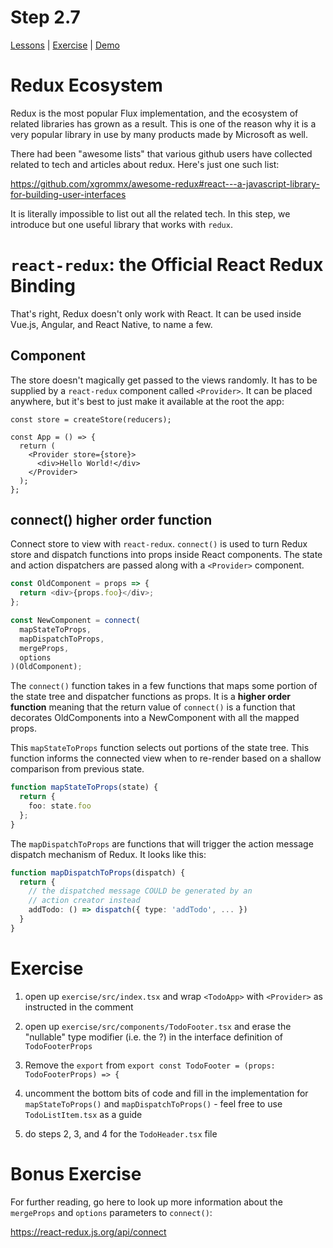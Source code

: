 # Step 2.7

[Lessons](../) | [Exercise](./exercise/) | [Demo](./demo/)

# Redux Ecosystem

Redux is the most popular Flux implementation, and the ecosystem of related libraries has grown as a result. This is one of the reason why it is a very popular library in use by many products made by Microsoft as well.

There had been "awesome lists" that various github users have collected related to tech and articles about redux. Here's just one such list:

https://github.com/xgrommx/awesome-redux#react---a-javascript-library-for-building-user-interfaces

It is literally impossible to list out all the related tech. In this step, we introduce but one useful library that works with `redux`.

# `react-redux`: the Official React Redux Binding

That's right, Redux doesn't only work with React. It can be used inside Vue.js, Angular, and React Native, to name a few.

## <Provider> Component

The store doesn't magically get passed to the views randomly. It has to be supplied by a `react-redux` component called `<Provider>`. It can be placed anywhere, but it's best to just make it available at the root the app:

```tsx
const store = createStore(reducers);

const App = () => {
  return (
    <Provider store={store}>
      <div>Hello World!</div>
    </Provider>
  );
};
```

## connect() higher order function

Connect store to view with `react-redux`. `connect()` is used to turn Redux store and dispatch functions into props inside React components. The state and action dispatchers are passed along with a `<Provider>` component.

```ts
const OldComponent = props => {
  return <div>{props.foo}</div>;
};

const NewComponent = connect(
  mapStateToProps,
  mapDispatchToProps,
  mergeProps,
  options
)(OldComponent);
```

The `connect()` function takes in a few functions that maps some portion of the state tree and dispatcher functions as props. It is a **higher order function** meaning that the return value of `connect()` is a function that decorates OldComponents into a NewComponent with all the mapped props.

This `mapStateToProps` function selects out portions of the state tree. This function informs the connected view when to re-render based on a shallow comparison from previous state.

```ts
function mapStateToProps(state) {
  return {
    foo: state.foo
  };
}
```

The `mapDispatchToProps` are functions that will trigger the action message dispatch mechanism of Redux. It looks like this:

```ts
function mapDispatchToProps(dispatch) {
  return {
    // the dispatched message COULD be generated by an
    // action creator instead
    addTodo: () => dispatch({ type: 'addTodo', ... })
  }
}
```

# Exercise

1. open up `exercise/src/index.tsx` and wrap `<TodoApp>` with `<Provider>` as instructed in the comment

2. open up `exercise/src/components/TodoFooter.tsx` and erase the "nullable" type modifier (i.e. the ?) in the interface definition of `TodoFooterProps`

3. Remove the `export` from `export const TodoFooter = (props: TodoFooterProps) => {`

4. uncomment the bottom bits of code and fill in the implementation for `mapStateToProps()` and `mapDispatchToProps()` - feel free to use `TodoListItem.tsx` as a guide

5. do steps 2, 3, and 4 for the `TodoHeader.tsx` file

# Bonus Exercise

For further reading, go here to look up more information about the `mergeProps` and `options` parameters to `connect()`:

https://react-redux.js.org/api/connect
